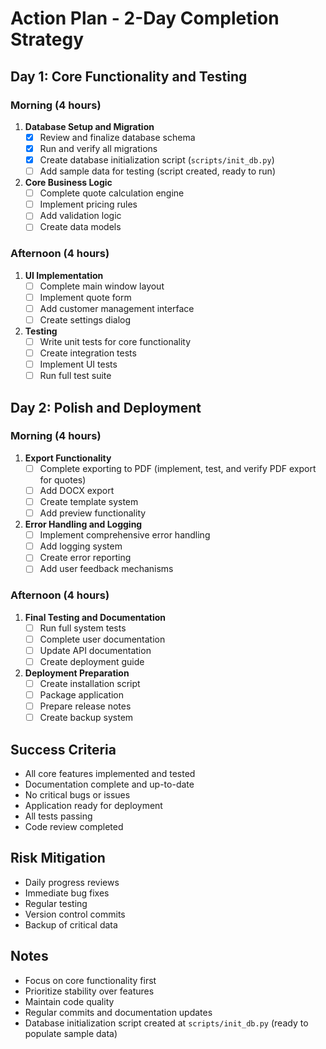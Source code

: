 # Action Plan - 2-Day Completion Strategy

## Day 1: Core Functionality and Testing

### Morning (4 hours)
1. **Database Setup and Migration**
   - [x] Review and finalize database schema
   - [x] Run and verify all migrations
   - [x] Create database initialization script (`scripts/init_db.py`)
   - [ ] Add sample data for testing (script created, ready to run)

2. **Core Business Logic**
   - [ ] Complete quote calculation engine
   - [ ] Implement pricing rules
   - [ ] Add validation logic
   - [ ] Create data models

### Afternoon (4 hours)
1. **UI Implementation**
   - [ ] Complete main window layout
   - [ ] Implement quote form
   - [ ] Add customer management interface
   - [ ] Create settings dialog

2. **Testing**
   - [ ] Write unit tests for core functionality
   - [ ] Create integration tests
   - [ ] Implement UI tests
   - [ ] Run full test suite

## Day 2: Polish and Deployment

### Morning (4 hours)
1. **Export Functionality**
   - [ ] Complete exporting to PDF (implement, test, and verify PDF export for quotes)
   - [ ] Add DOCX export
   - [ ] Create template system
   - [ ] Add preview functionality

2. **Error Handling and Logging**
   - [ ] Implement comprehensive error handling
   - [ ] Add logging system
   - [ ] Create error reporting
   - [ ] Add user feedback mechanisms

### Afternoon (4 hours)
1. **Final Testing and Documentation**
   - [ ] Run full system tests
   - [ ] Complete user documentation
   - [ ] Update API documentation
   - [ ] Create deployment guide

2. **Deployment Preparation**
   - [ ] Create installation script
   - [ ] Package application
   - [ ] Prepare release notes
   - [ ] Create backup system

## Success Criteria
- All core features implemented and tested
- Documentation complete and up-to-date
- No critical bugs or issues
- Application ready for deployment
- All tests passing
- Code review completed

## Risk Mitigation
- Daily progress reviews
- Immediate bug fixes
- Regular testing
- Version control commits
- Backup of critical data

## Notes
- Focus on core functionality first
- Prioritize stability over features
- Maintain code quality
- Regular commits and documentation updates
- Database initialization script created at `scripts/init_db.py` (ready to populate sample data) 